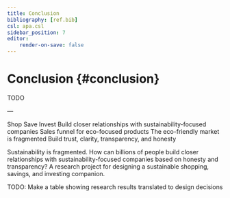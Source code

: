 ```yaml
---
title: Conclusion
bibliography: [ref.bib]
csl: apa.csl
sidebar_position: 7
editor:
    render-on-save: false
---
```


# Conclusion {#conclusion}

TODO

—

Shop Save Invest Build closer relationships with sustainability-focused companies Sales funnel for eco-focused products The eco-friendly market is fragmented Build trust, clarity, transparency, and honesty

Sustainability is fragmented. How can billions of people build closer relationships with sustainability-focused companies based on honesty and transparency? A research project for designing a sustainable shopping, savings, and investing companion.

TODO: Make a table showing research results translated to design decisions
